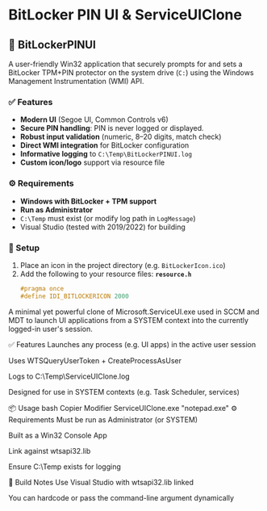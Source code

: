 # BitLocker PIN UI & ServiceUIClone

## 🔐 BitLockerPINUI

A user-friendly Win32 application that securely prompts for and sets a BitLocker TPM+PIN protector on the system drive (`C:`) using the Windows Management Instrumentation (WMI) API.

### ✅ Features
- **Modern UI** (Segoe UI, Common Controls v6)
- **Secure PIN handling**: PIN is never logged or displayed.
- **Robust input validation** (numeric, 8–20 digits, match check)
- **Direct WMI integration** for BitLocker configuration
- **Informative logging** to `C:\Temp\BitLockerPINUI.log`
- **Custom icon/logo** support via resource file

### ⚙️ Requirements
- **Windows with BitLocker + TPM support**
- **Run as Administrator**
- `C:\Temp` must exist (or modify log path in `LogMessage`)
- Visual Studio (tested with 2019/2022) for building

### 🔧 Setup
1. Place an icon in the project directory (e.g. `BitLockerIcon.ico`)
2. Add the following to your resource files:
   **`resource.h`**
   ```cpp
   #pragma once
   #define IDI_BITLOCKERICON 2000

A minimal yet powerful clone of Microsoft.ServiceUI.exe used in SCCM and MDT to launch UI applications from a SYSTEM context into the currently logged-in user's session.

✅ Features
Launches any process (e.g. UI apps) in the active user session

Uses WTSQueryUserToken + CreateProcessAsUser

Logs to C:\Temp\ServiceUIClone.log

Designed for use in SYSTEM contexts (e.g. Task Scheduler, services)

📦 Usage
bash
Copier
Modifier
ServiceUIClone.exe "notepad.exe"
⚙️ Requirements
Must be run as Administrator (or SYSTEM)

Built as a Win32 Console App

Link against wtsapi32.lib

Ensure C:\Temp exists for logging

🔧 Build Notes
Use Visual Studio with wtsapi32.lib linked

You can hardcode or pass the command-line argument dynamically